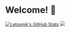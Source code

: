 # Welcome! 👋 
[![Letoonik's GitHub Stats](https://github-readme-stats.vercel.app/api?username=Letoonik&theme=highcontrast&bg_color=1,ff00d6,ffb200)](https://github.com/anuraghazra/github-readme-stats)
![](https://hit.yhype.me/github/profile?user_id=85128958)
